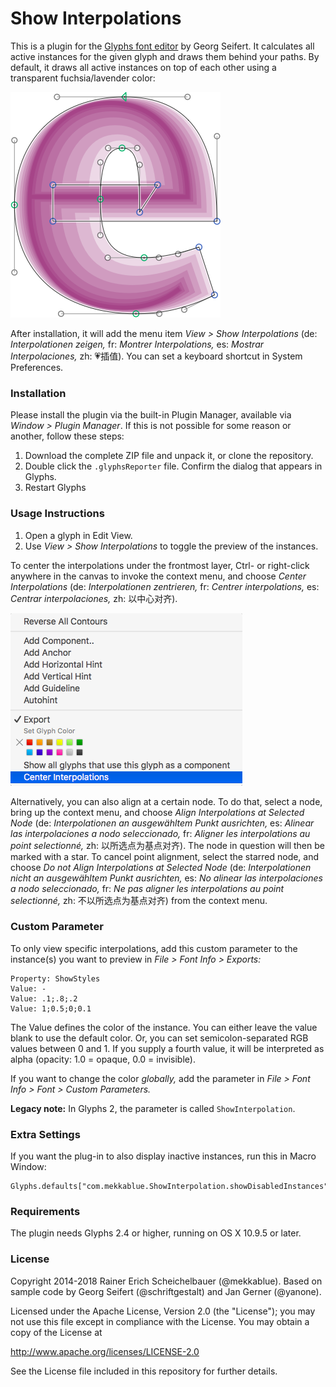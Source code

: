 # Show Interpolations

This is a plugin for the [Glyphs font editor](http://glyphsapp.com/) by Georg Seifert.
It calculates all active instances for the given glyph and draws them behind your paths.
By default, it draws all active instances on top of each other using a transparent fuchsia/lavender color:

![All instances are shown live.](ShowInterpolations.png "Show Interpolations Screenshot")

After installation, it will add the menu item *View > Show Interpolations* (de: *Interpolationen zeigen,* fr: *Montrer Interpolations,* es: *Mostrar Interpolaciones,* zh: 💗插值).
You can set a keyboard shortcut in System Preferences.

### Installation

Please install the plugin via the built-in Plugin Manager, available via *Window > Plugin Manager*. If this is not possible for some reason or another, follow these steps:

1. Download the complete ZIP file and unpack it, or clone the repository.
2. Double click the `.glyphsReporter` file. Confirm the dialog that appears in Glyphs.
3. Restart Glyphs

### Usage Instructions

1. Open a glyph in Edit View.
2. Use *View > Show Interpolations* to toggle the preview of the instances.

To center the interpolations under the frontmost layer, Ctrl- or right-click anywhere in the canvas to invoke the context menu, and choose *Center Interpolations* (de: *Interpolationen zentrieren,* fr: *Centrer interpolations,* es: *Centrar interpolaciones,* zh: 以中心对齐). 

![Toggle the centering of interpolations via the context menu](ShowInterpolationsContextMenu.png "Show Interpolations Context Menu")

Alternatively, you can also align at a certain node. To do that, select a node, bring up the context menu, and choose 
*Align Interpolations at Selected Node* (de: *Interpolationen an ausgewähltem Punkt ausrichten,* es: *Alinear las interpolaciones a nodo seleccionado,* fr: *Aligner les interpolations au point selectionné,* zh: 以所选点为基点对齐).
The node in question will then be marked with a star. To cancel point alignment, select the starred node, and choose  *Do not Align Interpolations at Selected Node* (de: *Interpolationen nicht an ausgewähltem Punkt ausrichten,* es: *No alinear las interpolaciones a nodo seleccionado,* fr: *Ne pas aligner les interpolations au point selectionné,* zh: 不以所选点为基点对齐) from the context menu.


### Custom Parameter

To only view specific interpolations, add this custom parameter to the instance(s) you want to preview in *File > Font Info > Exports:*

    Property: ShowStyles
    Value: -
    Value: .1;.8;.2
    Value: 1;0.5;0;0.1

The Value defines the color of the instance. You can either leave the value blank to use the default color. Or, you can set semicolon-separated RGB values between 0 and 1. If you supply a fourth value, it will be interpreted as alpha (opacity: 1.0 = opaque, 0.0 = invisible).

If you want to change the color *globally,* add the parameter in *File > Font Info > Font > Custom Parameters.* 

**Legacy note:** In Glyphs 2, the parameter is called `ShowInterpolation`.


### Extra Settings

If you want the plug-in to also display inactive instances, run this in Macro Window:

```
Glyphs.defaults["com.mekkablue.ShowInterpolation.showDisabledInstances"]=True
```

### Requirements

The plugin needs Glyphs 2.4 or higher, running on OS X 10.9.5 or later.

### License

Copyright 2014-2018 Rainer Erich Scheichelbauer (@mekkablue).
Based on sample code by Georg Seifert (@schriftgestalt) and Jan Gerner (@yanone).

Licensed under the Apache License, Version 2.0 (the "License");
you may not use this file except in compliance with the License.
You may obtain a copy of the License at

http://www.apache.org/licenses/LICENSE-2.0

See the License file included in this repository for further details.
